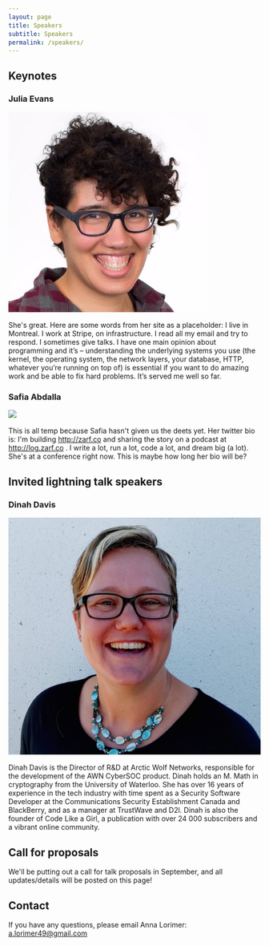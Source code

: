 ```yaml
---
layout: page
title: Speakers
subtitle: Speakers
permalink: /speakers/
---
```


<div class="pretty-links">

## Keynotes

### Julia Evans

![](/assets/img/speakers/julia.jpg)

She's great. Here are some words from her site as a placeholder: I live in Montreal. I work at Stripe, on infrastructure. I read all my email and try to respond. I sometimes give talks. I have one main opinion about programming and it’s – understanding the underlying systems you use (the kernel, the operating system, the network layers, your database, HTTP, whatever you’re running on top of) is essential if you want to do amazing work and be able to fix hard problems. It’s served me well so far.

### Safia Abdalla

![](https://pbs.twimg.com/profile_images/871404250060009472/8vegZkvO_400x400.jpg)

This is all temp because Safia hasn't given us the deets yet. Her twitter bio is: I'm building http://zarf.co  and sharing the story on a podcast at http://log.zarf.co . I write a lot, run a lot, code a lot, and dream big (a lot). She's at a conference right now. This is maybe how long her bio will be?

## Invited lightning talk speakers

### Dinah Davis

![](/assets/img/speakers/dinah.jpg)

Dinah Davis is the Director of R&D at Arctic Wolf Networks, responsible for the development of the AWN CyberSOC product. Dinah holds an M. Math in cryptography from the University of Waterloo. She has over 16 years of experience in the tech industry with time spent as a Security Software Developer at the Communications Security Establishment Canada and BlackBerry, and as a manager at TrustWave and D2l. Dinah is also the founder of Code Like a Girl, a publication with over 24 000 subscribers and a vibrant online community.


## Call for proposals

We'll be putting out a call for talk proposals in September, and all updates/details will be posted on this page!

## Contact

If you have any questions, please email Anna Lorimer: [a.lorimer49@gmail.com](mailto:a.lorimer49@gmail.com)

</div>


